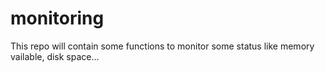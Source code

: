 # monitoring
This repo will contain some functions to monitor some status like memory vailable, disk space...

